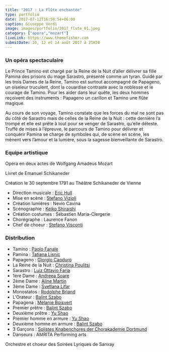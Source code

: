 ```yaml
---
title: "2017 : La Flûte enchantée"
type: portfolio
date: 2017-07-12T16:59:54+06:00
caption: Giuseppe Verdi
image: images/portfolio/2017_flute_01.jpeg
category: ["opera","mozart"]
liveLink: https://www.themefisher.com
submitDate: 10, 12 et 14 août 2017 à 21H30
---
```

### Un opéra spectaculaire

Le Prince Tamino est chargé par la Reine de la Nuit d’aller délivrer sa fille Pamina des prisons du mage Sarastro, présenté comme un tyran. Guidé par les trois Dames de la Reine, Tamino est surtout accompagné de Papageno, un oiseleur truculent, dont la couardise contraste avec la noblesse et le courage de Tamino. Pour les aider dans leur quête, les deux hommes reçoivent des instruments : Papageno un carillon et Tamino une flûte magique.

Au cours de son voyage, Tamino constate que les forces du mal ne sont pas du côté de Sarastro mais de celles de la Reine de la Nuit : cette dernière l’a trompé et elle est prête à tout pour se venger de Sarastro, qu’elle déteste. Truffé de mises à l’épreuve, le parcours de Tamino pour délivrer et conquérir Pamina se charge de symboles qui, de scène en scène, les mènent vers l’amour et la lumière, sous la sagesse bienveillante de Sarastro.

### Equipe artistique

Opéra en deux actes de Wolfgang Amadeus Mozart

Livret de Emanuel Schikaneder

Création le 30 septembre 1791 au Théâtre Schikaneder de Vienne


- Direction musicale : [Eric Hull](/artists/eric_hull)
- Mise en scène : [Stefano Vizioli](/artists/stefano_vizioli/)
- Création lumières : Nevio Cavina
- Scénographie : [Keiko Shiraishi](/artists/keiko_shiraishi/)
- Création costumes : Sébastien Maria-Clergerie
- Chorégraphe : Laurence Fanon
- Chef de choeur : [Stefano Visconti](/artists/stefano_visconti/)

### Distribution

- Tamino : [Paolo Fanale](/artists/paolo_fanale/)
- Pamina : [Tatiana Lisnic](/artists/tatiana_lisnic/)
- Papageno : [Giorgio Caoduro](/artists/giorgio_caoduro/)
- La Reine de la Nuit : [Christina Poulitsi](/artists/christina_poulitsi/)
- Sarastro : [Luiz Ottavio Faria](/artists/luiz_ottavio_faria/)
- 1ère Dame : [Andreea Soare](/artists/2017_flute/)
- 2ème Dame : [Aline Martin](/artists/aline_martin/)
- 3ème Dame : [Svetlana Lifar](/artists/svetlana_lifar)
- Monostatos : [Rodolphe Briand](/artists/rodolphe_briand/)
- L'Orateur : [Balint Szabo](/artists/balint_szabo/)
- Papagena : [Mélanie Boisvert](/artists/melanie_boisvert)
- Premier prêtre : [Balint Szabo](/artists/balint_szabo/)
- Deuxième prêtre : [Yu Shao](/artists/yu_shao/)
- Premier homme en armure : [Yu Shao](/artists/yu_shao/)
- Deuxième homme en armure : [Balint Szabo](/artists/balint_szabo/)
- 3 Garçons : [Solistes Knabenchores der Chorakademie Dortmund](/artists/maitrise_chorakademie/)
- Danseurs : AMRITA Performing arts


Orchestre et choeur des Soirées Lyriques de Sanxay
